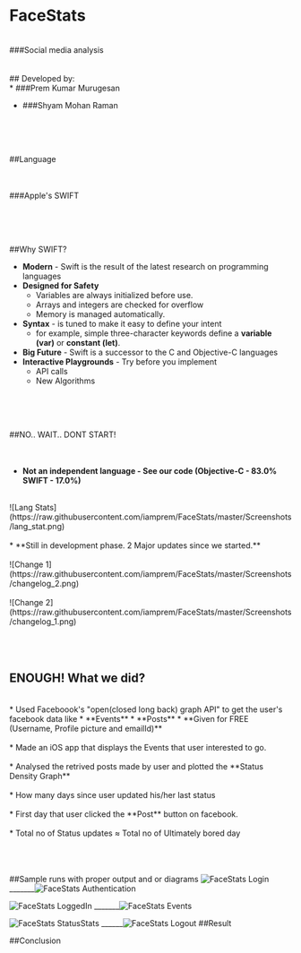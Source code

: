 # FaceStats
</br>
###Social media analysis
</br>
</br>
</br>
## Developed by:
</br>
* ###Prem Kumar Murugesan

* ###Shyam Mohan Raman 

</br>
</br>
</br>

##Language
</br>
</br>
</br>

###Apple's SWIFT

</br>
</br>
</br>

##Why SWIFT?

* **Modern** - 
Swift is the result of the latest research on programming languages
* **Designed for Safety** 
  * Variables are always initialized before use.
  * Arrays and integers are checked for overflow
  * Memory is managed automatically. 
* **Syntax** - is tuned to make it easy to define your intent 
  * for example, simple three-character keywords define a **variable (var)** or **constant (let)**.
* **Big Future** - Swift is a successor to the C and Objective-C languages
* **Interactive Playgrounds** - Try before you implement
  * API calls
  * New Algorithms
</br>
</br>
</br>

##NO.. WAIT.. DONT START!
</br>
</br>
</br>
* **Not an independent language - See our code (Objective-C - 83.0% SWIFT - 17.0%)**
</br>
![Lang Stats](https://raw.githubusercontent.com/iamprem/FaceStats/master/Screenshots/lang_stat.png)
</br>
</br>
* **Still in development phase. 2 Major updates since we started.**
</br>
</br>
![Change 1](https://raw.githubusercontent.com/iamprem/FaceStats/master/Screenshots/changelog_2.png)
</br>
</br>
![Change 2](https://raw.githubusercontent.com/iamprem/FaceStats/master/Screenshots/changelog_1.png)
</br>
</br>
</br>
</br>

## ENOUGH! What we did?
</br>
* Used Faceboook's "open(closed long back) graph API" to get the user's facebook data like
  * **Events**
  * **Posts**
  * **Given for FREE (Username, Profile picture and emailId)**
</br>
</br>
* Made an iOS app that displays the Events that user interested to go.
</br>
</br>
* Analysed the retrived posts made by user and plotted the **Status Density Graph**
</br>
</br>
* How many days since user updated his/her last status
</br>
</br>
* First day that user clicked the **Post** button on facebook.
</br>
</br>
* Total no of Status updates ≈ Total no of Ultimately bored day
</br>
</br>
</br>
</br>

##Sample runs with proper output and or diagrams
![FaceStats Login](https://raw.githubusercontent.com/iamprem/FaceStats/master/Screenshots/FaceStat1.png)
_______![FaceStats Authentication](https://raw.githubusercontent.com/iamprem/FaceStats/master/Screenshots/FaceStat2.png)

![FaceStats LoggedIn](https://raw.githubusercontent.com/iamprem/FaceStats/master/Screenshots/FaceStat3.png)
_______![FaceStats Events](https://raw.githubusercontent.com/iamprem/FaceStats/master/Screenshots/FaceStat4.png)

![FaceStats StatusStats](https://raw.githubusercontent.com/iamprem/FaceStats/master/Screenshots/FaceStat6.png)
______![FaceStats Logout](https://raw.githubusercontent.com/iamprem/FaceStats/master/Screenshots/FaceStat7.png)
##Result


##Conclusion

